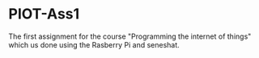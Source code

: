# PIOT-Ass1
The first assignment for the course "Programming the internet of things" which us done using the Rasberry Pi and seneshat.